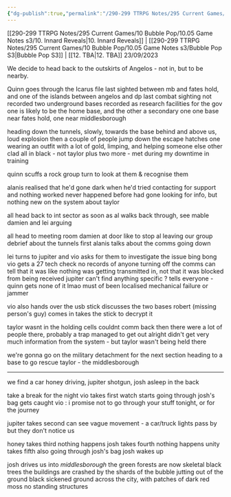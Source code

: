 ```yaml
---
{"dg-publish":true,"permalink":"/290-299 TTRPG Notes/295 Current Games/10 Bubble Pop/10.05 Game Notes s3/11. The gang heads (not) home/"}
---
```



[[290-299 TTRPG Notes/295 Current Games/10 Bubble Pop/10.05 Game Notes s3/10. Innard Reveals\|10. Innard Reveals]] | [[290-299 TTRPG Notes/295 Current Games/10 Bubble Pop/10.05 Game Notes s3/Bubble Pop S3\|Bubble Pop S3]] | [[12. TBA\|12. TBA]]
23/09/2023


We decide to head back to the outskirts of Angelos - not in, but to be nearby.

Quinn goes through the Icarus file
	last sighted between mb and fates hold, and one of the islands between angelos and dp
	last combat sighting not recorded
	two underground bases recorded as research facilities for the gov
		one is likely to be the home base, and the other a secondary one
		one base near fates hold, one near middlesborough

heading down the tunnels, slowly, towards the base
behind and above us, loud explosion
then a couple of people jump down the escape hatches
	one wearing an outfit with a lot of gold, limping, and helping someone else
	other clad all in black - not taylor
	plus two more - met during my downtime in training

quinn scuffs a rock
group turn to look at them & recognise them

alanis realised that he'd gone dark when he'd tried contacting for support and nothing worked
	never happened before
had gone looking for info, but nothing new on the system about taylor

all head back to int sector
as soon as al walks back through, see mable damien and lei arguing

all head to meeting room
damien at door like to stop al leaving
our group debrief about the tunnels first
alanis talks about the comms going down

lei turns to jupiter and vio
	asks for them to investigate the issue
	bing bong vio gets a 27 tech check
	no records of anyone turning off the comms
	can tell that it was like nothing was getting transmitted in, not that it was blocked from being received
	jupiter can't find anything specific ? tells everyone - quinn gets none of it lmao
	must of been localised mechanical failure or jammer

vio also hands over the usb stick
discusses the two bases
robert (missing person's guy) comes in
takes the stick to decrypt it

taylor wasnt in the holding cells
	couldnt comm back then
there were a lot of people there, probably a trap
managed to get out alright
didn't get very much information from the system - but taylor wasn't being held there

we're gonna go on the military detachment for the next section
heading to a base to go rescue taylor - the middlesborough

---

we find a car
honey driving, jupiter shotgun, josh asleep in the back

take a break for the night
vio takes first watch
	starts going through josh's bag
	gets caught
	vio : i promise not to go through your stuff tonight, or for the journey

jupiter takes second
	can see vague movement - a car/truck lights pass by
	but they don't notice us

honey takes third
	nothing happens
josh takes fourth
	nothing happens
unity takes fifth
	also going through josh's bag
	josh wakes up

josh drives us into *middlesborough*
	the green forests are now skeletal black trees
	the buildings are crashed by the shards of the bubble jutting out of the ground
	black sickened ground across the city, with patches of dark red moss
	no standing structures